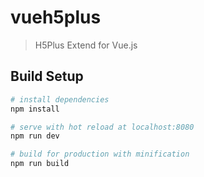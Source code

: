 # vueh5plus

> H5Plus Extend for Vue.js

## Build Setup

``` bash
# install dependencies
npm install

# serve with hot reload at localhost:8080
npm run dev

# build for production with minification
npm run build
```
